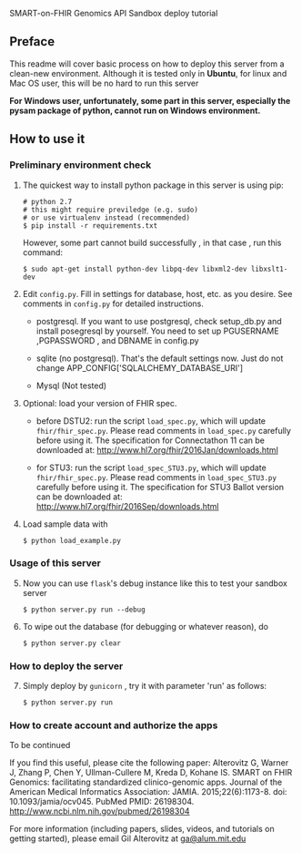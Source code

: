 SMART-on-FHIR Genomics API Sandbox deploy tutorial

## Preface

This readme will cover basic process on how to deploy this server from 
a clean-new environment. Although it is tested only in **Ubuntu**, for linux
and Mac OS user, this will be no hard to run this server

**For Windows user, unfortunately, some part in this server, especially 
the pysam package of python, cannot run on Windows environment.**

## How to use it

### Preliminary environment check

1. The quickest way to install python package in this server is using pip:

	```
    # python 2.7
	# this might require previledge (e.g. sudo)
	# or use virtualenv instead (recommended)
	$ pip install -r requirements.txt
	```
	
    However, some part cannot build successfully , in that case , run this command:
    ```
    $ sudo apt-get install python-dev libpq-dev libxml2-dev libxslt1-dev
    ```
    
    
2. Edit `config.py`. Fill in settings for database, host, etc. as you desire. See comments in `config.py` for detailed instructions.

    * postgresql. If you want to use postgresql, check setup_db.py and install posegresql by yourself. You need
to set up PGUSERNAME ,PGPASSWORD , and DBNAME in config.py

    * sqlite (no postgresql). That's the default settings now. Just do not change APP_CONFIG['SQLALCHEMY_DATABASE_URI']

    * Mysql (Not tested)


3. Optional: load your version of FHIR spec.

    * before DSTU2: run the script `load_spec.py`, which will update `fhir/fhir_spec.py`. Please read comments in `load_spec.py` carefully before using it.
   The specification for Connectathon 11 can be downloaded at: http://www.hl7.org/fhir/2016Jan/downloads.html

    * for STU3: run the script `load_spec_STU3.py`,  which will update `fhir/fhir_spec.py`. Please read comments in `load_spec_STU3.py` carefully before using it.
  The specification for STU3 Ballot version can be downloaded at: http://www.hl7.org/fhir/2016Sep/downloads.html

4. Load sample data with

	```
	$ python load_example.py
	```

### Usage of this server
5. Now you can use `flask`'s debug instance like this to test your sandbox server

    ```
	$ python server.py run --debug
	```

6. To wipe out the database (for debugging or whatever reason), do

	```
	$ python server.py clear
	```

### How to deploy the server

7. Simply deploy by `gunicorn` , try it with parameter 'run' as follows:

	```
	$ python server.py run
	```

### How to create account and authorize the apps 

To be continued

If you find this useful, please cite the following paper:
Alterovitz G, Warner J, Zhang P, Chen Y, Ullman-Cullere M, Kreda D,
Kohane IS. SMART on FHIR Genomics: facilitating standardized
clinico-genomic apps. Journal of the American Medical Informatics Association:
JAMIA. 2015;22(6):1173-8. doi: 10.1093/jamia/ocv045. PubMed PMID: 26198304.
http://www.ncbi.nlm.nih.gov/pubmed/26198304

For more information (including papers, slides, videos, and tutorials on getting started), please email Gil Alterovitz at ga@alum.mit.edu
